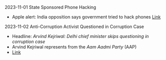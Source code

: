 2023-11-01 State Sponsored Phone Hacking
* Apple alert: India opposition says government tried to hack phones [Link](https://www.bbc.com/news/world-asia-india-67269978)

2023-11-02 Anti-Corruption Activist Questioned in Corruption Case
* Headline: *Arvind Kejriwal: Delhi chief minister skips questioning in corruption case*
* Arvind Kejriwal represents from the *Aam Aadmi Party* (AAP)
* [Link](https://www.bbc.com/news/world-asia-india-67283562)
